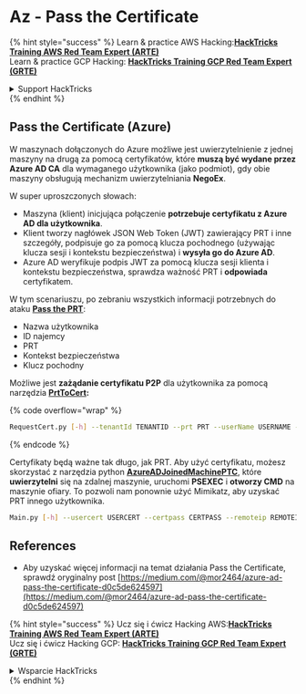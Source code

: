 # Az - Pass the Certificate

{% hint style="success" %}
Learn & practice AWS Hacking:<img src="../../../.gitbook/assets/image (1).png" alt="" data-size="line">[**HackTricks Training AWS Red Team Expert (ARTE)**](https://training.hacktricks.xyz/courses/arte)<img src="../../../.gitbook/assets/image (1).png" alt="" data-size="line">\
Learn & practice GCP Hacking: <img src="../../../.gitbook/assets/image (2).png" alt="" data-size="line">[**HackTricks Training GCP Red Team Expert (GRTE)**<img src="../../../.gitbook/assets/image (2).png" alt="" data-size="line">](https://training.hacktricks.xyz/courses/grte)

<details>

<summary>Support HackTricks</summary>

* Check the [**subscription plans**](https://github.com/sponsors/carlospolop)!
* **Join the** 💬 [**Discord group**](https://discord.gg/hRep4RUj7f) or the [**telegram group**](https://t.me/peass) or **follow** us on **Twitter** 🐦 [**@hacktricks\_live**](https://twitter.com/hacktricks\_live)**.**
* **Share hacking tricks by submitting PRs to the** [**HackTricks**](https://github.com/carlospolop/hacktricks) and [**HackTricks Cloud**](https://github.com/carlospolop/hacktricks-cloud) github repos.

</details>
{% endhint %}

## Pass the Certificate (Azure)

W maszynach dołączonych do Azure możliwe jest uwierzytelnienie z jednej maszyny na drugą za pomocą certyfikatów, które **muszą być wydane przez Azure AD CA** dla wymaganego użytkownika (jako podmiot), gdy obie maszyny obsługują mechanizm uwierzytelniania **NegoEx**.

W super uproszczonych słowach:

* Maszyna (klient) inicjująca połączenie **potrzebuje certyfikatu z Azure AD dla użytkownika**.
* Klient tworzy nagłówek JSON Web Token (JWT) zawierający PRT i inne szczegóły, podpisuje go za pomocą klucza pochodnego (używając klucza sesji i kontekstu bezpieczeństwa) i **wysyła go do Azure AD**.
* Azure AD weryfikuje podpis JWT za pomocą klucza sesji klienta i kontekstu bezpieczeństwa, sprawdza ważność PRT i **odpowiada** certyfikatem.

W tym scenariuszu, po zebraniu wszystkich informacji potrzebnych do ataku [**Pass the PRT**](pass-the-prt.md):

* Nazwa użytkownika
* ID najemcy
* PRT
* Kontekst bezpieczeństwa
* Klucz pochodny

Możliwe jest **zażądanie certyfikatu P2P** dla użytkownika za pomocą narzędzia [**PrtToCert**](https://github.com/morRubin/PrtToCert)**:**

{% code overflow="wrap" %}
```bash
RequestCert.py [-h] --tenantId TENANTID --prt PRT --userName USERNAME --hexCtx HEXCTX --hexDerivedKey HEXDERIVEDKEY [--passPhrase PASSPHRASE]
```
{% endcode %}

Certyfikaty będą ważne tak długo, jak PRT. Aby użyć certyfikatu, możesz skorzystać z narzędzia python [**AzureADJoinedMachinePTC**](https://github.com/morRubin/AzureADJoinedMachinePTC), które **uwierzytelni** się na zdalnej maszynie, uruchomi **PSEXEC** i **otworzy CMD** na maszynie ofiary. To pozwoli nam ponownie użyć Mimikatz, aby uzyskać PRT innego użytkownika.
```bash
Main.py [-h] --usercert USERCERT --certpass CERTPASS --remoteip REMOTEIP
```
## References

* Aby uzyskać więcej informacji na temat działania Pass the Certificate, sprawdź oryginalny post [https://medium.com/@mor2464/azure-ad-pass-the-certificate-d0c5de624597](https://medium.com/@mor2464/azure-ad-pass-the-certificate-d0c5de624597)

{% hint style="success" %}
Ucz się i ćwicz Hacking AWS:<img src="../../../.gitbook/assets/image (1).png" alt="" data-size="line">[**HackTricks Training AWS Red Team Expert (ARTE)**](https://training.hacktricks.xyz/courses/arte)<img src="../../../.gitbook/assets/image (1).png" alt="" data-size="line">\
Ucz się i ćwicz Hacking GCP: <img src="../../../.gitbook/assets/image (2).png" alt="" data-size="line">[**HackTricks Training GCP Red Team Expert (GRTE)**<img src="../../../.gitbook/assets/image (2).png" alt="" data-size="line">](https://training.hacktricks.xyz/courses/grte)

<details>

<summary>Wsparcie HackTricks</summary>

* Sprawdź [**plany subskrypcyjne**](https://github.com/sponsors/carlospolop)!
* **Dołącz do** 💬 [**grupy Discord**](https://discord.gg/hRep4RUj7f) lub [**grupy telegramowej**](https://t.me/peass) lub **śledź** nas na **Twitterze** 🐦 [**@hacktricks\_live**](https://twitter.com/hacktricks\_live)**.**
* **Dziel się trikami hackingowymi, przesyłając PR-y do** [**HackTricks**](https://github.com/carlospolop/hacktricks) i [**HackTricks Cloud**](https://github.com/carlospolop/hacktricks-cloud) repozytoriów na GitHubie.

</details>
{% endhint %}
